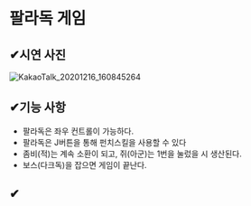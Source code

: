 # 팔라독 게임
## ✔시연 사진
![KakaoTalk_20201216_160845264](https://user-images.githubusercontent.com/74044292/102357090-545d4900-3ff1-11eb-9e8d-5641c1665004.png)


## ✔기능 사항

+ 팔라독은 좌우 컨트롤이 가능하다.
+ 팔라독은 J버튼을 통해 펀치스킬을 사용할 수 있다
+ 좀비(적)는 계속 소환이 되고, 쥐(아군)는 1번을 눌렀을 시 생산된다.
+ 보스(다크독)을 잡으면 게임이 끝난다.



## ✔
